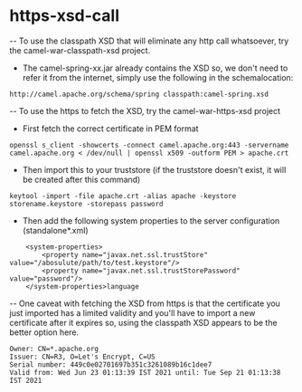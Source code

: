 # https-xsd-call

-- To use the classpath XSD that will eliminate any http call whatsoever, try the camel-war-classpath-xsd project.

- The camel-spring-xx.jar already contains the XSD so, we don't need to refer it from the internet, simply use the following in the schemalocation:

`http://camel.apache.org/schema/spring classpath:camel-spring.xsd`

-- To use the https to fetch the XSD, try the camel-war-https-xsd project

- First fetch the correct certificate in PEM format

`openssl s_client -showcerts -connect camel.apache.org:443 -servername camel.apache.org < /dev/null | openssl x509 -outform PEM > apache.crt`
- Then import this to your truststore (if the truststore doesn't exist, it will be created after this command)

`keytool -import -file apache.crt -alias apache -keystore storename.keystore -storepass password`

- Then add the following system properties to the server configuration (standalone*.xml)
```
    <system-properties>
        <property name="javax.net.ssl.trustStore" value="/abosulute/path/to/test.keystore"/>
        <property name="javax.net.ssl.trustStorePassword" value="password"/>
    </system-properties>language
```
-- One caveat with fetching the XSD from https is that the certificate you just imported has a limited validity and you'll have to import a new certificate after it expires so, using the classpath XSD appears to be the better option here.
```
Owner: CN=*.apache.org
Issuer: CN=R3, O=Let's Encrypt, C=US
Serial number: 449c0e02701697b351c3261089b16c1dee7
Valid from: Wed Jun 23 01:13:39 IST 2021 until: Tue Sep 21 01:13:38 IST 2021

```